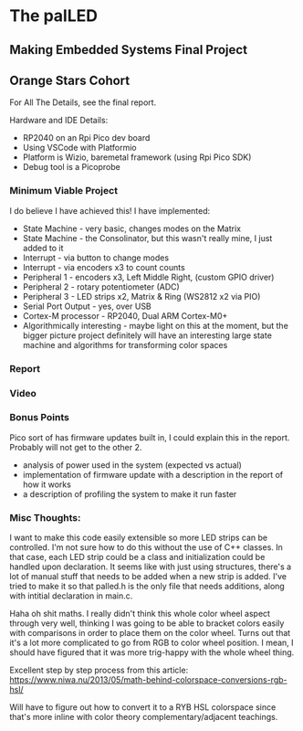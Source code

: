 # The palLED
## Making Embedded Systems Final Project
## Orange Stars Cohort

For All The Details, see the final report.

Hardware and IDE Details:
* RP2040 on an Rpi Pico dev board
* Using VSCode with Platformio
* Platform is Wizio, baremetal framework (using Rpi Pico SDK)
* Debug tool is a Picoprobe

### Minimum Viable Project
I do believe I have achieved this!  I have implemented:
* State Machine - very basic, changes modes on the Matrix
* State Machine - the Consolinator, but this wasn't really mine, I just added to it
* Interrupt - via button to change modes
* Interrupt - via encoders x3 to count counts
* Peripheral 1 - encoders x3, Left Middle Right, (custom GPIO driver)
* Peripheral 2 - rotary potentiometer (ADC)
* Peripheral 3 - LED strips x2, Matrix & Ring (WS2812 x2 via PIO)
* Serial Port Output - yes, over USB
* Cortex-M processor - RP2040, Dual ARM Cortex-M0+
* Algorithmically interesting - maybe light on this at the moment, but the bigger picture project definitely will have an interesting large state machine and algorithms for transforming color spaces

### Report

### Video

### Bonus Points
Pico sort of has firmware updates built in, I could explain this in the report.  Probably will not get to the other 2.
* analysis of power used in the system (expected vs actual)
* implementation of firmware update with a description in the report of how it works
* a description of profiling the system to make it run faster

### Misc Thoughts:
I want to make this code easily extensible so more LED strips can be controlled.  I'm not sure how to do this without the use of C++ classes.  In that case, each LED strip could be a class and initialization could be handled upon declaration.  It seems like with just using structures, there's a lot of manual stuff that needs to be added when a new strip is added.  I've tried to make it so that palled.h is the only file that needs additions, along with intitial declaration in main.c.

Haha oh shit maths.  I really didn't think this whole color wheel aspect through very well, thinking I was going to be able to bracket colors easily with comparisons in order to place them on the color wheel.  Turns out that it's a lot more complicated to go from RGB to color wheel position.  I mean, I should have figured that it was more trig-happy with the whole wheel thing.

Excellent step by step process from this article:
https://www.niwa.nu/2013/05/math-behind-colorspace-conversions-rgb-hsl/

Will have to figure out how to convert it to a RYB HSL colorspace since that's more inline with color theory complementary/adjacent teachings.
